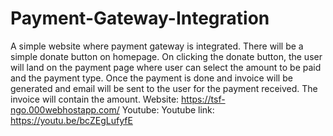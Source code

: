# Payment-Gateway-Integration
A simple website where payment gateway is integrated.  There will be a simple donate button on homepage. On clicking the donate button, the user will land on the payment page where user can select the amount to be paid and the payment type.  Once the payment is done and invoice will be generated and email will be sent to the user for the payment received. The invoice will contain the amount.
Website: https://tsf-ngo.000webhostapp.com/
Youtube: Youtube link: https://youtu.be/bcZEgLufyfE
